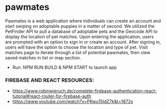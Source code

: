 # pawmates
Pawmates is a web application where individuals can create an account and start swiping on adoptable puppies in a matter of second. 
We utilized the PetFinder API to pull a database of adoptable pets and the Geocode API to display the location of pet matches.
Upon entering the application, users are prompted with an option to sign in or create an account. After signing in,
users will have the option to choose the location and type of pet. Visit matches page to iterate through a list of potential pawmates, 
then view saved matches in list or map section.

- Run: NPM RUN BUILD & NPM START to launch app

### FIREBASE AND REACT RESOURCES: 
- https://www.robinwieruch.de/complete-firebase-authentication-react-tutorial#react-router-for-firebase-auth
- https://www.youtube.com/watch?v=PKwu15ldZ7k&t=1872s
